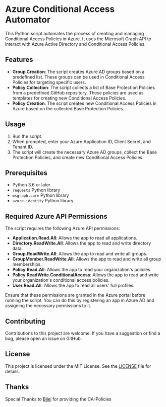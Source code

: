 # Azure Conditional Access Automator

This Python script automates the process of creating and managing Conditional Access Policies in Azure. It uses the Microsoft Graph API to interact with Azure Active Directory and Conditional Access Policies.

## Features

- **Group Creation**: The script creates Azure AD groups based on a predefined list. These groups can be used in Conditional Access Policies for targeting specific users.
- **Policy Collection**: The script collects a list of Base Protection Policies from a predefined GitHub repository. These policies are used as templates for creating new Conditional Access Policies.
- **Policy Creation**: The script creates new Conditional Access Policies in Azure based on the collected Base Protection Policies.

## Usage

1. Run the script.
2. When prompted, enter your Azure Application ID, Client Secret, and Tenant ID.
3. The script will create the necessary Azure AD groups, collect the Base Protection Policies, and create new Conditional Access Policies.

## Prerequisites

- Python 3.6 or later
- `requests` Python library
- `msgraph.core` Python library
- `azure.identity` Python library

## Required Azure API Permissions

The script requires the following Azure API permissions:

- **Application.Read.All**: Allows the app to read all applications.
- **Directory.ReadWrite.All**: Allows the app to read and write directory data.
- **Group.ReadWrite.All**: Allows the app to read and write all groups.
- **GroupMember.ReadWrite.All**: Allows the app to read and write all group memberships.
- **Policy.Read.All**: Allows the app to read your organization's policies.
- **Policy.ReadWrite.ConditionalAccess**: Allows the app to read and write your organization's conditional access policies.
- **User.Read.All**: Allows the app to read all users' full profiles.

Ensure that these permissions are granted in the Azure portal before running the script. You can do this by registering an app in Azure AD and assigning the necessary permissions to it.

## Contributing

Contributions to this project are welcome. If you have a suggestion or find a bug, please open an issue on GitHub.

## License

This project is licensed under the MIT License. See the [LICENSE](LICENSE) file for details.


## Thanks

Special Thanks to [Bilel](https://github.com/Bilouu95) for providing the CA-Policies
